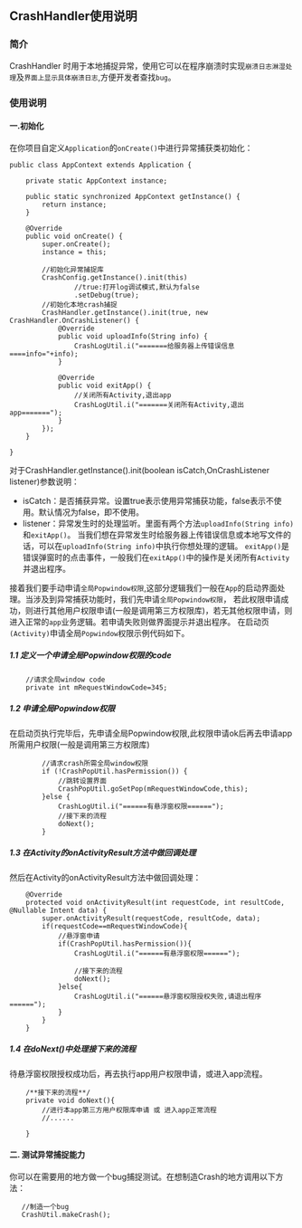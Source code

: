 ## CrashHandler使用说明

### 简介
CrashHandler 时用于本地捕捉异常，使用它可以在程序崩溃时实现`崩溃日志淋湿处理`及`界面上显示具体崩溃日志`,方便开发者查找`bug`。

### 使用说明
#### 一.初始化
在你项目自定义`Application`的`onCreate()`中进行异常捕获类初始化：
```
public class AppContext extends Application {

    private static AppContext instance;

    public static synchronized AppContext getInstance() {
        return instance;
    }

    @Override
    public void onCreate() {
        super.onCreate();
        instance = this;

        //初始化异常捕捉库
        CrashConfig.getInstance().init(this)
                //true:打开log调试模式,默认为false
                .setDebug(true);
        //初始化本地crash捕捉
        CrashHandler.getInstance().init(true, new CrashHandler.OnCrashListener() {
            @Override
            public void uploadInfo(String info) {
                CrashLogUtil.i("=======给服务器上传错误信息====info="+info);
            }

            @Override
            public void exitApp() {
                //关闭所有Activity,退出app
                CrashLogUtil.i("=======关闭所有Activity,退出app=======");
            }
        });
    }

}
```
对于CrashHandler.getInstance().init(boolean isCatch,OnCrashListener listener)参数说明：
- isCatch：是否捕获异常。设置true表示使用异常捕获功能，false表示不使用。默认情况为false，即不使用。
- listener：异常发生时的处理监听。里面有两个方法`uploadInfo(String info)`和`exitApp()`。
  当我们想在异常发生时给服务器上传错误信息或本地写文件的话，可以在`uploadInfo(String info)`中执行你想处理的逻辑。
  `exitApp()`是错误弹窗时的点击事件，一般我们在`exitApp()`中的操作是关闭所有`Activity`并退出程序。
  
接着我们要手动申请`全局Popwindow权限`,这部分逻辑我们一般在`App`的启动界面处理。当涉及到异常捕获功能时，我们先申请`全局Popwindow权限`，
若此权限申请成功，则进行其他用户权限申请(一般是调用第三方权限库)，若无其他权限申请，则进入正常的`app`业务逻辑。若申请失败则做界面提示并退出程序。
在启动页`(Activity)`申请全局`Popwindow`权限示例代码如下。
##### 1.1 定义一个申请全局Popwindow权限的code
```
    //请求全局window code
    private int mRequestWindowCode=345;
```
##### 1.2 申请全局Popwindow权限
在启动页执行完毕后，先申请全局Popwindow权限,此权限申请ok后再去申请app所需用户权限(一般是调用第三方权限库)
```
        //请求crash所需全局window权限
        if (!CrashPopUtil.hasPermission()) {
            //跳转设置界面
            CrashPopUtil.goSetPop(mRequestWindowCode,this);
        }else {
            CrashLogUtil.i("======有悬浮窗权限======");
            //接下来的流程
            doNext();
        }
```
##### 1.3 在Activity的onActivityResult方法中做回调处理
然后在Activity的onActivityResult方法中做回调处理：
```
    @Override
    protected void onActivityResult(int requestCode, int resultCode, @Nullable Intent data) {
        super.onActivityResult(requestCode, resultCode, data);
        if(requestCode==mRequestWindowCode){
            //悬浮窗申请
            if(CrashPopUtil.hasPermission()){
                CrashLogUtil.i("======有悬浮窗权限======");

                //接下来的流程
                doNext();
            }else{
                CrashLogUtil.i("======悬浮窗权限授权失败,请退出程序======");
            }
        }
    }
```
##### 1.4 在doNext()中处理接下来的流程
待悬浮窗权限授权成功后，再去执行app用户权限申请，或进入app流程。
```
    /**接下来的流程**/
    private void doNext(){
        //进行本app第三方用户权限库申请 或 进入app正常流程
        //......

    }
```
#### 二. 测试异常捕捉能力
你可以在需要用的地方做一个bug捕捉测试。在想制造Crash的地方调用以下方法：
```
   //制造一个bug
   CrashUtil.makeCrash();
```

